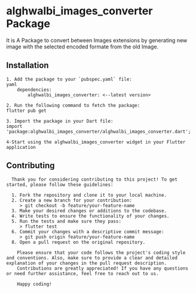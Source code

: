    # alghwalbi_images_converter Package

   It is A Package to convert between Images extensions by generating new image with the selected encoded formate from the old Image.


   ## Installation
    1. Add the package to your `pubspec.yaml` file:
    yaml
        dependencies:
            alghwalbi_images_converter: <--latest version>

    2. Run the following command to fetch the package:
    flutter pub get

    3. Import the package in your Dart file:
    import 'package:alghwalbi_images_converter/alghwalbi_images_converter.dart';

    4-Start using the alghwalbi_images_converter widget in your Flutter application



## Contributing
      Thank you for considering contributing to this project! To get started, please follow these guidelines:
      
      1. Fork the repository and clone it to your local machine.
      2. Create a new branch for your contribution:
         > git checkout -b feature/your-feature-name
      3. Make your desired changes or additions to the codebase.
      4. Write tests to ensure the functionality of your changes.
      5. Run the tests and make sure they pass:
         > flutter test
      6. Commit your changes with a descriptive commit message:
         > git push origin feature/your-feature-name
      8. Open a pull request on the original repository.

        Please ensure that your code follows the project's coding style and conventions. Also, make sure to provide a clear and detailed explanation of your changes in the pull request description.
        Contributions are greatly appreciated! If you have any questions or need further assistance, feel free to reach out to us.

        Happy coding!